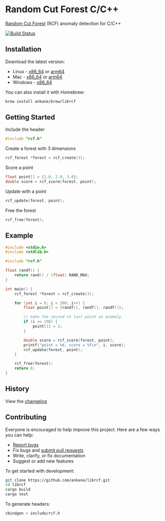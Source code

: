 # Random Cut Forest C/C++

[Random Cut Forest](https://github.com/aws/random-cut-forest-by-aws) (RCF) anomaly detection for C/C++

[![Build Status](https://github.com/ankane/librcf/workflows/build/badge.svg?branch=master)](https://github.com/ankane/librcf/actions)

## Installation

Download the latest version:

- Linux - [x86_64](https://github.com/ankane/librcf/releases/download/v0.1.0/librcf-0.1.0-x86_64-unknown-linux-gnu.tar.gz) or [arm64](https://github.com/ankane/librcf/releases/download/v0.1.0/librcf-0.1.0-aarch64-unknown-linux-gnu.tar.gz)
- Mac - [x86_64](https://github.com/ankane/librcf/releases/download/v0.1.0/librcf-0.1.0-x86_64-apple-darwin.tar.gz) or [arm64](https://github.com/ankane/librcf/releases/download/v0.1.0/librcf-0.1.0-aarch64-apple-darwin.tar.gz)
- Windows - [x86_64](https://github.com/ankane/librcf/releases/download/v0.1.0/librcf-0.1.0-x86_64-pc-windows-msvc.zip)

You can also install it with Homebrew:

```sh
brew install ankane/brew/librcf
```

## Getting Started

Include the header

```c
#include "rcf.h"
```

Create a forest with 3 dimensions

```c
rcf_forest *forest = rcf_create(3);
```

Score a point

```c
float point[] = {1.0, 2.0, 3.0};
double score = rcf_score(forest, point);
```

Update with a point

```c
rcf_update(forest, point);
```

Free the forest

```c
rcf_free(forest);
```

## Example

```c
#include <stdio.h>
#include <stdlib.h>

#include "rcf.h"

float randf() {
    return rand() / (float) RAND_MAX;
}

int main() {
    rcf_forest *forest = rcf_create(3);

    for (int i = 0; i < 200; i++) {
        float point[] = {randf(), randf(), randf()};

        // make the second to last point an anomaly
        if (i == 198) {
            point[1] = 2;
        }

        double score = rcf_score(forest, point);
        printf("point = %d, score = %f\n", i, score);
        rcf_update(forest, point);
    }

    rcf_free(forest);
    return 0;
}
```

## History

View the [changelog](CHANGELOG.md)

## Contributing

Everyone is encouraged to help improve this project. Here are a few ways you can help:

- [Report bugs](https://github.com/ankane/librcf/issues)
- Fix bugs and [submit pull requests](https://github.com/ankane/librcf/pulls)
- Write, clarify, or fix documentation
- Suggest or add new features

To get started with development:

```sh
git clone https://github.com/ankane/librcf.git
cd librcf
cargo build
cargo test
```

To generate headers:

```sh
cbindgen > include/rcf.h
```
